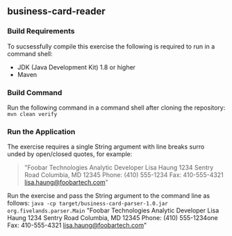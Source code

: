 ## business-card-reader

### Build Requirements
To sucsessfully compile this exercise the following is required to run in a command shell: 
- JDK (Java Development Kit) 1.8 or higher
- Maven

### Build Command
Run the following command in a command shell after cloning the repository: 
`mvn clean verify` 

### Run the Application
The exercise requires a single String argument with line breaks surro<br/>unded by open/closed quotes, for example: 

> "Foobar Technologies
> Analytic Developer
> Lisa Haung
> 1234 Sentry Road
> Columbia, MD 12345
> Phone: (410) 555-1234
> Fax: 410-555-4321
> lisa.haung@foobartech.com" 

Run the exercise and pass the String argument to the command line as follows: 
`java -cp target/business-card-parser-1.0.jar org.fivelands.parser.Main` "Foobar Technologies 
Analytic Developer 
Lisa Haung 
1234 Sentry Road 
Columbia, MD 12345 
Phone: (410) 555-1234one 
Fax: 410-555-4321 
lisa.haung@foobartech.com" 
